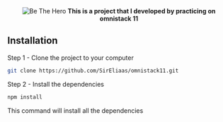 <div align="center">
    <img src="https://i.imgur.com/HL25fWP.png" alt="Be The Hero">
    <b>This is a project that I developed by practicing on omnistack 11</b>
</div>

## Installation
Step 1 - Clone the project to your computer
```sh
git clone https://github.com/SirEliaas/omnistack11.git
```

Step 2 - Install the dependencies
```sh
npm install
```
This command will install all the dependencies



